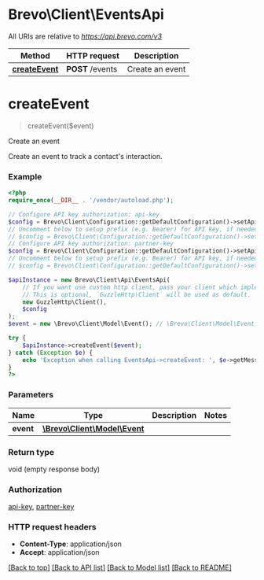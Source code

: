# Brevo\Client\EventsApi

All URIs are relative to *https://api.brevo.com/v3*

Method | HTTP request | Description
------------- | ------------- | -------------
[**createEvent**](EventsApi.md#createEvent) | **POST** /events | Create an event


# **createEvent**
> createEvent($event)

Create an event

Create an event to track a contact's interaction.

### Example
```php
<?php
require_once(__DIR__ . '/vendor/autoload.php');

// Configure API key authorization: api-key
$config = Brevo\Client\Configuration::getDefaultConfiguration()->setApiKey('api-key', 'YOUR_API_KEY');
// Uncomment below to setup prefix (e.g. Bearer) for API key, if needed
// $config = Brevo\Client\Configuration::getDefaultConfiguration()->setApiKeyPrefix('api-key', 'Bearer');
// Configure API key authorization: partner-key
$config = Brevo\Client\Configuration::getDefaultConfiguration()->setApiKey('partner-key', 'YOUR_API_KEY');
// Uncomment below to setup prefix (e.g. Bearer) for API key, if needed
// $config = Brevo\Client\Configuration::getDefaultConfiguration()->setApiKeyPrefix('partner-key', 'Bearer');

$apiInstance = new Brevo\Client\Api\EventsApi(
    // If you want use custom http client, pass your client which implements `GuzzleHttp\ClientInterface`.
    // This is optional, `GuzzleHttp\Client` will be used as default.
    new GuzzleHttp\Client(),
    $config
);
$event = new \Brevo\Client\Model\Event(); // \Brevo\Client\Model\Event | 

try {
    $apiInstance->createEvent($event);
} catch (Exception $e) {
    echo 'Exception when calling EventsApi->createEvent: ', $e->getMessage(), PHP_EOL;
}
?>
```

### Parameters

Name | Type | Description  | Notes
------------- | ------------- | ------------- | -------------
 **event** | [**\Brevo\Client\Model\Event**](../Model/Event.md)|  |

### Return type

void (empty response body)

### Authorization

[api-key](../../README.md#api-key), [partner-key](../../README.md#partner-key)

### HTTP request headers

 - **Content-Type**: application/json
 - **Accept**: application/json

[[Back to top]](#) [[Back to API list]](../../README.md#documentation-for-api-endpoints) [[Back to Model list]](../../README.md#documentation-for-models) [[Back to README]](../../README.md)

